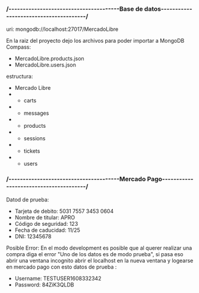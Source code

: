 ### /---------------------------------------Base de datos---------------------------------------/

uri: mongodb://localhost:27017/MercadoLibre

En la raiz del proyecto dejo los archivos para poder importar a MongoDB Compass:

- MercadoLibre.products.json
- MercadoLibre.users.json

estructura:

- Mercado Libre
- - carts
- - messages
- - products
- - sessions
- - tickets
- - users

### /---------------------------------------Mercado Pago---------------------------------------/

Datod de prueba:

- Tarjeta de debito: 5031 7557 3453 0604
- Nombre de titular: APRO
- Código de seguridad: 123
- Fecha de caducidad: 11/25
- DNI: 12345678

Posible Error:
En el modo development es posible que al querer realizar una compra diga el error "Uno de los datos es de modo prueba",
si pasa eso abrir una ventana incognito abrir el localhost en la nueva ventana y logearse en mercado pago con esto datos de prueba :

- Username: TESTUSER1608332342
- Password: 84ZiK3QLDB
